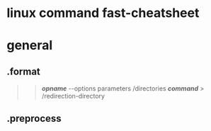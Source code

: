 # linux command fast-cheatsheet

# general
## .format
>> ***opname*** --options parameters /directories
>> ***command*** > /redirection-directory
## .preprocess
